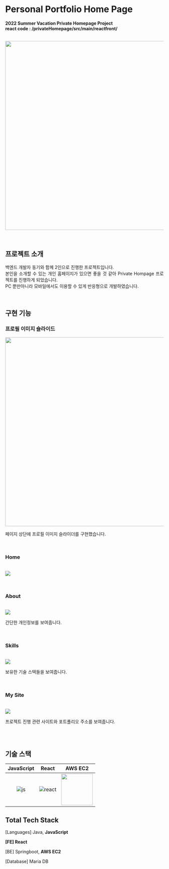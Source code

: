 # Personal Portfolio Home Page
**2022 Summer Vacation Private Homepage Project** <br/>
**react code : /privateHomepage/src/main/reactfront/** <br/>

<p align="center">
  <br>
  <img src="https://user-images.githubusercontent.com/97934158/203970145-c21ac6e5-63d8-4609-9953-dd9a4a82d312.png" width='600'>
  <br>
</p>

<br>

## 프로젝트 소개

<p align="justify">
  백엔드 개발자 동기와 함께 2인으로 진행한 프로젝트입니다. <br>
  본인을 소개할 수 있는 개인 홈페이지가 있으면 좋을 것 같아 Private Hompage 프로젝트를 진행하게 되었습니다. <br>
  PC 뿐만아니라 모바일에서도 이용할 수 있게 반응형으로 개발하였습니다.
</p>

<br>



## 구현 기능

### 프로필 이미지 슬라이드
<p>
  <img src="https://user-images.githubusercontent.com/97934158/203970651-73169247-374c-4c5d-935b-41a12b2c5990.png" width='600'>
  <p>페이지 상단에 프로필 이미지 슬라이더를 구현했습니다.</p>
</p>
<br>

### Home
<p>
  <br>
  <img src="https://user-images.githubusercontent.com/97934158/185891231-7bec49e6-a132-4596-84a5-43f26e6f7783.png">
</p>
<br>


### About
<p>
  <br>
  <img src="https://user-images.githubusercontent.com/97934158/185892971-2520b2a4-4e21-4a66-bad9-9695571dec23.png">
  <p>간단한 개인정보를 보여줍니다.</p>
</p>
<br>


### Skills
<p>
  <br>
  <img src="https://user-images.githubusercontent.com/97934158/185894446-a89d4387-ded0-47d7-9f9a-ed4eaeffab5a.png">
  <p>보유한 기술 스택들을 보여줍니다.</p>
</p>
<br>


### My Site
<p>
  <br>
  <img src='https://user-images.githubusercontent.com/97934158/185895562-c73bfe49-57ab-4a79-8647-b7172f0e3074.png'>
  <p>프로젝트 진행 관련 사이트와 포트폴리오 주소를 보여줍니다.</p>
</p>
<br>

<br>

## 기술 스택

| JavaScript |  React   | AWS EC2 |
| :--------: | :---: | :---: |
|   ![js]    | ![react] | <img src='https://user-images.githubusercontent.com/97934158/203973084-5b79641f-b719-4dc1-9213-74283000735d.png' width='100'> |

<!-- Stack Icon Refernces -->

[js]: https://user-images.githubusercontent.com/97934158/203963098-e6bb1923-a85c-4457-bb7c-110a1f738f98.png
[react]: https://user-images.githubusercontent.com/97934158/203963136-2bf8b9f5-11c8-4e3d-b0db-4602c6940185.png





## Total Tech Stack

[Languages] Java, **JavaScript**

**[FE] React**

[BE] Springboot, **AWS EC2**

[Database] Maria DB
